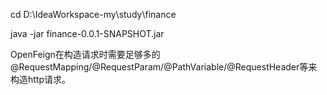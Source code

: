
cd D:\IdeaWorkspace-my\study\finance

java -jar finance-0.0.1-SNAPSHOT.jar

OpenFeign在构造请求时需要足够多的@RequestMapping/@RequestParam/@PathVariable/@RequestHeader等来构造http请求。